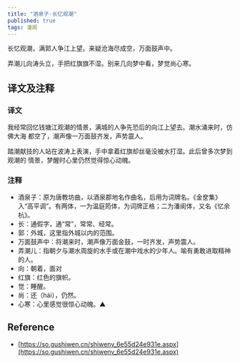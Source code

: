 ```yaml
---
title: "酒泉子·长忆观潮"
published: true
tags: 潘阆
---
```


长忆观潮，满郭人争江上望。来疑沧海尽成空，万面鼓声中。

弄潮儿向涛头立，手把红旗旗不湿。别来几向梦中看，梦觉尚心寒。

## 译文及注释

### 译文

我经常回忆钱塘江观潮的情景，满城的人争先恐后的向江上望去。潮水涌来时，仿佛大海
都空了，潮声像一万面鼓齐发，声势震人。

踏潮献技的人站在波涛上表演，手中拿着红旗却丝毫没被水打湿。此后曾多次梦到观潮的
情景，梦醒时心里仍然觉得惊心动魄。

### 注释

- 酒泉子：原为唐教坊曲，以酒泉郡地名作曲名，后用为词牌名。《金奁集》入“高平调”。有两体，一为温庭筠体，为词牌正格；二为潘阆体，又名《忆余杭》。
- 长：通假字，通“常”，常常、经常。
- 郭：外城，这里指外城以内的范围。
- 万面鼓声中：将潮来时，潮声像万面金鼓，一时齐发，声势震人。
- 弄潮儿：指朝夕与潮水周旋的水手或在潮中戏水的少年人。喻有勇敢进取精神的人。
- 向：朝着，面对
- 红旗：红色的旗帜。
- 觉：睡醒。
- 尚：还（hái），仍然。
- 心寒：心里感觉很惊心动魄。▲

## Reference

- [https://so.gushiwen.cn/shiwenv_6e55d24e931e.aspx](https://so.gushiwen.cn/shiwenv_6e55d24e931e.aspx)